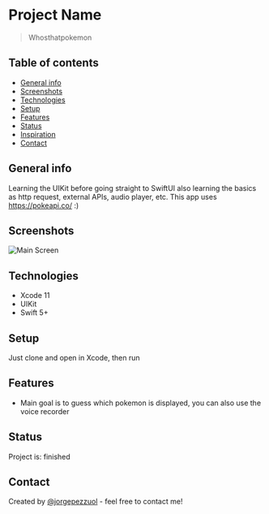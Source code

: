 # Project Name
> Whosthatpokemon

## Table of contents
* [General info](#general-info)
* [Screenshots](#screenshots)
* [Technologies](#technologies)
* [Setup](#setup)
* [Features](#features)
* [Status](#status)
* [Inspiration](#inspiration)
* [Contact](#contact)

## General info
Learning the UIKit before going straight to SwiftUI also learning the basics as http request,
external APIs, audio player, etc. This app uses https://pokeapi.co/ :)

## Screenshots
![Main Screen](./img/gif-whosthatpokemon.gif)

## Technologies
* Xcode 11
* UIKit
* Swift 5+

## Setup
Just clone and open in Xcode, then run

## Features
* Main goal is to guess which pokemon is displayed, you can also use the voice recorder

## Status
Project is: finished

## Contact
Created by [@jorgepezzuol](https://www.linkedin.com/in/jorge-pezzuol/) - feel free to contact me!
